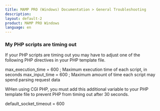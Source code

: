 ```yaml
---
title: MAMP PRO (Windows) Documentation > General Troubleshooting
description: 
layout: default-2
product: MAMP PRO Windows
language: en
---
```


### My PHP scripts are timing out


If your PHP scripts are timing out you may have to adjust one of the following PHP directives in your PHP template file.

max_execution_time = 600     ; Maximum execution time of each script, in seconds
max_input_time = 600    ; Maximum amount of time each script may spend parsing request data

WHen using CGI PHP, you must add this additional variable to your PHP template file to prevent PHP from timing out after 30 seconds.

default_socket_timeout = 600
